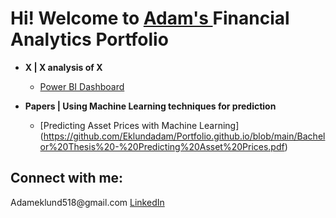 <h1>Hi! Welcome to 
          <a href = "https://www.linkedin.com/in//"> Adam's </a> 
          Financial Analytics Portfolio </h1>          

- <b>X | X analysis of X</b>
  - <a> [Power BI Dashboard](https://github.com/EklundAdam/Portfolio) </a>

- <b> Papers | Using Machine Learning techniques for prediction </b>
  - <a> [Predicting Asset Prices with Machine Learning] (https://github.com/Eklundadam/Portfolio.github.io/blob/main/Bachelor%20Thesis%20-%20Predicting%20Asset%20Prices.pdf)</a>
  
<h2> Connect with me: </h2>
<a> Adameklund518@gmail.com</a>
<a href = "https://www.linkedin.com/in/adam-eklund-4737a8163/"> LinkedIn</a>

